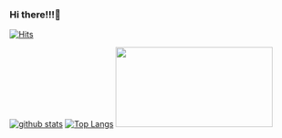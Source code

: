 ### Hi there!!!👋
[![Hits](https://hits.seeyoufarm.com/api/count/incr/badge.svg?url=https%3A%2F%2Fgithub.com%2Fyun0529)](https://hits.seeyoufarm.com)
<!--
**yun0529/yun0529** is a ✨ _special_ ✨ repository because its `README.md` (this file) appears on your GitHub profile.

Here are some ideas to get you started:

- 🔭 I’m currently working on ...
- 🌱 I’m currently learning ...
- 👯 I’m looking to collaborate on ...
- 🤔 I’m looking for help with ...
- 💬 Ask me about ...
- 📫 How to reach me: ...
- 😄 Pronouns: ...
- ⚡ Fun fact: ...
-->

[![github stats](https://github-readme-stats.vercel.app/api?username=yun0529&show_icons=true&hide_border=true)](https://github.com/yun0529)
[![Top Langs](https://github-readme-stats.vercel.app/api/top-langs/?username=yun0529&layout=compact)](https://github.com/yun0529)
<a href="https://solved.ac/yun0529"><img height="140px" width="275px" src="http://mazassumnida.wtf/api/v2/generate_badge?boj=yun0529" /></a>
